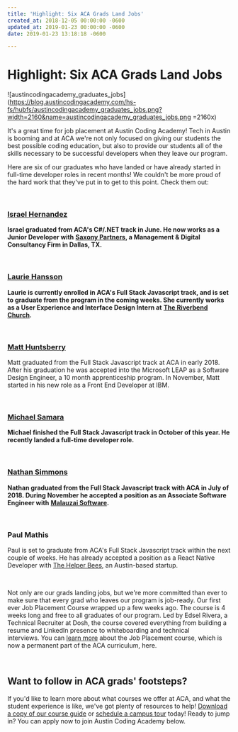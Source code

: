 ```yaml
---
title: 'Highlight: Six ACA Grads Land Jobs'
created_at: 2018-12-05 00:00:00 -0600
updated_at: 2019-01-23 00:00:00 -0600
date: 2019-01-23 13:18:18 -0600

---
```

# Highlight: Six ACA Grads Land Jobs

![austincodingacademy_graduates_jobs](https://blog.austincodingacademy.com/hs-fs/hubfs/austincodingacademy_graduates_jobs.png?width=2160&name=austincodingacademy_graduates_jobs.png =2160x)

It's a great time for job placement at Austin Coding Academy! Tech in Austin is booming and at ACA we're not only focused on giving our students the best possible coding education, but also to provide our students all of the skills necessary to be successful developers when they leave our program.

Here are six of our graduates who have landed or have already started in full-time developer roles in recent months! We couldn't be more proud of the hard work that they've put in to get to this point. Check them out:

 

### [**Israel Hernandez**](https://www.linkedin.com/in/israel-hernandez-b076b3159/)

**Israel graduated from ACA's C#/.NET track in June. He now works as a Junior Developer with** [**Saxony Partners**](https://saxonypartners.com/welcome/)**, a Management & Digital Consultancy Firm in Dallas, TX.**

 

### [**Laurie Hansson**](https://www.linkedin.com/in/lauren-hansson/)

**Laurie is currently enrolled in ACA's Full Stack Javascript track, and is set to graduate from the program in the coming weeks. She currently works as a User Experience and Interface Design Intern at** [**The Riverbend Church**](http://www.riverbend.com/)**.**

 

### [**Matt Huntsberry**](https://www.linkedin.com/in/mmhuntsberry/)

Matt graduated from the Full Stack Javascript track at ACA in early 2018. After his graduation he was accepted into the Microsoft LEAP as a Software Design Engineer, a 10 month apprenticeship program. In November, Matt started in his new role as a Front End Developer at IBM.

 

### [**Michael Samara**](https://www.linkedin.com/in/michael-samara-95483584/)

**Michael finished the Full Stack Javascript track in October of this year. He recently landed a full-time developer role.**

 

### [**Nathan Simmons**](https://www.linkedin.com/in/nathanhbsimmons/)

**Nathan graduated from the Full Stack Javascript track with ACA in July of 2018. During November he accepted a position as an Associate Software Engineer with** [**Malauzai Software**](https://www.malauzai.com/)**.**

 

### **Paul Mathis**

Paul is set to graduate from ACA's Full Stack Javascript track within the next couple of weeks. He has already accepted a position as a React Native Developer with [The Helper Bees](https://www.thehelperbees.com/), an Austin-based startup.

 

Not only are our grads landing jobs, but we're more committed than ever to make sure that every grad who leaves our program is job-ready. Our first ever Job Placement Course wrapped up a few weeks ago. The course is 4 weeks long and free to all graduates of our program. Led by Edsel Rivera, a Technical Recruiter at Dosh, the course covered everything from building a resume and LinkedIn presence to whiteboarding and technical interviews. You can [learn more](https://blog.austincodingacademy.com/qa-with-our-new-job-placement-director-edsel-rivera) about the Job Placement course, which is now a permanent part of the ACA curriculum, here.

 

## Want to follow in ACA grads' footsteps?

If you'd like to learn more about what courses we offer at ACA, and what the student experience is like, we've got plenty of resources to help! [Download a copy of our course guide](https://info.austincodingacademy.com/get-a-free-course-guide) or [schedule a campus tour](https://info.austincodingacademy.com/schedule-a-campus-tour) today! Ready to jump in? You can apply now to join Austin Coding Academy below.